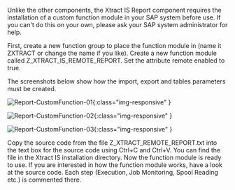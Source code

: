 Unlike the other components, the Xtract IS Report component requires the installation of a custom function module in your SAP system before use.
If you can't do this on your own, please ask your SAP system administrator for help.

First, create a new function group to place the function module in (name it ZXTRACT or change the name if you like). Create a new function module called Z_XTRACT_IS_REMOTE_REPORT. Set the attribute remote enabled to true.

The screenshots below show how the import, export and tables parameters must be created.

![Report-CustomFunction-01](/img/content/Report-CustomFunction-01.png){:class="img-responsive" }

![Report-CustomFunction-02](/img/content/Report-CustomFunction-02.png){:class="img-responsive" }

![Report-CustomFunction-03](/img/content/Report-CustomFunction-03.png){:class="img-responsive" }

Copy the source code from the file Z_XTRACT_REMOTE_REPORT.txt into the text box for the source code using Ctrl+C and Ctrl+V. You can find the file in the Xtract IS installation directory. Now the function module is ready to use.
If you are interested in how the function module works, have a look at the source code. Each step (Execution, Job Monitoring, Spool Reading etc.) is commented there.